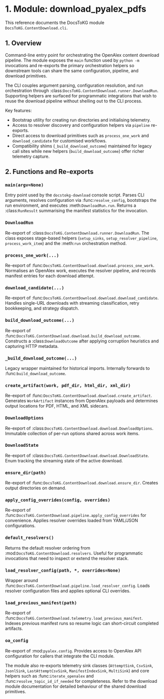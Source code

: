 # 1. Module: download_pyalex_pdfs

This reference documents the DocsToKG module ``DocsToKG.ContentDownload.cli``.

## 1. Overview

Command-line entry point for orchestrating the OpenAlex content download
pipeline. The module exposes the ``main`` function used by ``python -m``
invocations and re-exports the primary orchestration helpers so downstream
tools can share the same configuration, pipeline, and download primitives.

The CLI couples argument parsing, configuration resolution, and run orchestration
through :class:`DocsToKG.ContentDownload.runner.DownloadRun`. Supporting helpers
are surfaced for programmatic integrations that wish to reuse the download
pipeline without shelling out to the CLI process.

Key features:

- Bootstrap utility for creating run directories and initialising telemetry.
- Access to resolver discovery and configuration helpers via ``pipeline``
  re-exports.
- Direct access to download primitives such as ``process_one_work`` and
  ``download_candidate`` for customised workflows.
- Compatibility shims (``_build_download_outcome``) maintained for legacy call
  sites while new helpers (``build_download_outcome``) offer richer telemetry
  capture.

## 2. Functions and Re-exports

### `main(argv=None)`

Entry point used by the ``docstokg-download`` console script. Parses CLI
arguments, resolves configuration via :func:`resolve_config`, bootstraps the run
environment, and executes :meth:`DownloadRun.run`. Returns a
:class:`RunResult` summarising the manifest statistics for the invocation.

### `DownloadRun`

Re-export of :class:`DocsToKG.ContentDownload.runner.DownloadRun`. The class
exposes stage-based helpers (``setup_sinks``, ``setup_resolver_pipeline``,
``process_work_item``) and the :meth:`run` orchestration method.

### `process_one_work(...)`

Re-export of :func:`DocsToKG.ContentDownload.download.process_one_work`.
Normalises an OpenAlex work, executes the resolver pipeline, and records manifest
entries for each download attempt.

### `download_candidate(...)`

Re-export of :func:`DocsToKG.ContentDownload.download.download_candidate`. Handles
single-URL downloads with streaming classification, retry bookkeeping, and
strategy dispatch.

### `build_download_outcome(...)`

Re-export of :func:`DocsToKG.ContentDownload.download.build_download_outcome`.
Constructs a :class:`DownloadOutcome` after applying corruption heuristics and
capturing HTTP metadata.

### `_build_download_outcome(...)`

Legacy wrapper maintained for historical imports. Internally forwards to
:func:`build_download_outcome`.

### `create_artifact(work, pdf_dir, html_dir, xml_dir)`

Re-export of :func:`DocsToKG.ContentDownload.download.create_artifact`. Generates
``WorkArtifact`` instances from OpenAlex payloads and determines output
locations for PDF, HTML, and XML sidecars.

### `DownloadOptions`

Re-export of :class:`DocsToKG.ContentDownload.download.DownloadOptions`.
Immutable collection of per-run options shared across work items.

### `DownloadState`

Re-export of :class:`DocsToKG.ContentDownload.download.DownloadState`. Enum
tracking the streaming state of the active download.

### `ensure_dir(path)`

Re-export of :func:`DocsToKG.ContentDownload.download.ensure_dir`. Creates output
directories on demand.

### `apply_config_overrides(config, overrides)`

Re-export of :func:`DocsToKG.ContentDownload.pipeline.apply_config_overrides` for
convenience. Applies resolver overrides loaded from YAML/JSON configurations.

### `default_resolvers()`

Returns the default resolver ordering from
:mod:`DocsToKG.ContentDownload.resolvers`. Useful for programmatic invocations
that need to inspect or extend the resolver stack.

### `load_resolver_config(path, *, overrides=None)`

Wrapper around :func:`DocsToKG.ContentDownload.pipeline.load_resolver_config`.
Loads resolver configuration files and applies optional CLI overrides.

### `load_previous_manifest(path)`

Re-export of :func:`DocsToKG.ContentDownload.telemetry.load_previous_manifest`.
Indexes previous manifest runs so resume logic can short-circuit completed
artifacts.

### `oa_config`

Re-export of :mod:`pyalex.config`. Provides access to OpenAlex API configuration
for callers that integrate the CLI module.

The module also re-exports telemetry sink classes (``AttemptSink``, ``CsvSink``,
``JsonlSink``, ``LastAttemptCsvSink``, ``ManifestIndexSink``, ``MultiSink``) and
core helpers such as :func:`iterate_openalex` and :func:`resolve_topic_id_if_needed`
for completeness. Refer to the download module documentation for detailed
behaviour of the shared download primitives.
